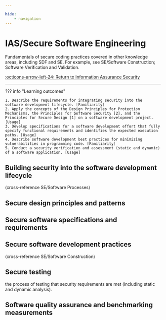 ```yaml
---

hide:
    - navigation
---
```


# IAS/Secure Software Engineering

Fundamentals of secure coding practices covered in other knowledge areas, including SDF and SE. For example, see SE/Software Construction; Software Verification and Validation.

[:octicons-arrow-left-24: Return to Information Assurance Security](/Knowledge-Notebook/Information-Assurance-Security/)

---

??? info "Learning outcomes"

    1. Describe the requirements for integrating security into the software development lifecycle. [Familiarity]
    2. Apply the concepts of the Design Principles for Protection Mechanisms, the Principles for Software Security [2], and the Principles for Secure Design [1] on a software development project. [Usage]
    3. Develop specifications for a software development effort that fully specify functional requirements and identifies the expected execution paths. [Usage]
    4. Describe software development best practices for minimizing vulnerabilities in programming code. [Familiarity]
    5. Conduct a security verification and assessment (static and dynamic) of a software application. [Usage]

## Building security into the software development lifecycle

(cross-reference SE/Software Processes)

## Secure design principles and patterns

## Secure software specifications and requirements

## Secure software development practices

(cross-reference SE/Software Construction)

## Secure testing

the process of testing that security requirements are met (including static and dynamic
analysis).

## Software quality assurance and benchmarking measurements
